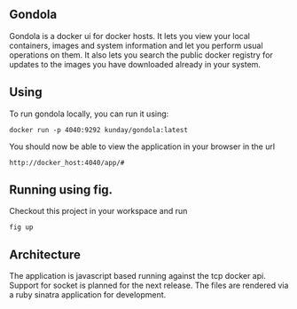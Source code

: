 ## Gondola

Gondola is a docker ui for docker hosts. It lets you view your local containers,
images and system information and let you perform usual operations on them. It
also lets you search the public docker registry for updates to the images you
have downloaded already in your system.

## Using

To run gondola locally, you can run it using:

    docker run -p 4040:9292 kunday/gondola:latest

You should now be able to view the application in your browser in the url

    http://docker_host:4040/app/#

## Running using fig.

Checkout this project in your workspace and run

    fig up

## Architecture

The application is javascript based running against the tcp docker api. Support
for socket is planned for the next release. The files are rendered via a ruby
sinatra application for development.
